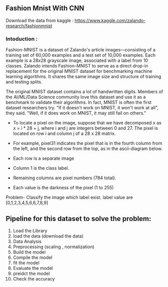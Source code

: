 ## Fashion Mnist With CNN 
Download the data from kaggle : https://www.kaggle.com/zalando-research/fashionmnist

### Intoduction :
Fashion-MNIST is a dataset of Zalando's article images—consisting of a training set of 60,000 examples and a test set of 10,000 examples. Each example is a 28x28 grayscale image, associated with a label from 10 classes. Zalando intends Fashion-MNIST to serve as a direct drop-in replacement for the original MNIST dataset for benchmarking machine learning algorithms. It shares the same image size and structure of training and testing splits.

The original MNIST dataset contains a lot of handwritten digits. Members of the AI/ML/Data Science community love this dataset and use it as a benchmark to validate their algorithms. In fact, MNIST is often the first dataset researchers try. "If it doesn't work on MNIST, it won't work at all", they said. "Well, if it does work on MNIST, it may still fail on others."

- To locate a pixel on the image, suppose that we have decomposed x as x = i * 28 + j, where i and j are integers between 0 and 27. The pixel is located on row i and column j of a 28 x 28 matrix.
- For example, pixel31 indicates the pixel that is in the fourth column from the left, and the second row from the top, as in the ascii-diagram below.

- Each row is a separate image
- Column 1 is the class label.
- Remaining columns are pixel numbers (784 total).
- Each value is the darkness of the pixel (1 to 255)

Problem- Classify the image which label exist. label value are [0,1,2,3,4,5,6,6,7,8,9]

## Pipeline for this dataset to solve the problem:
1. Load the Library
2. load the data (download the data)
3. Data Analysis
4. Preprocessing (scaling , normalization)
5. Build the model
6. Compile the model
7. fit the model
8. Evaluate the model
9. preidct the model
10. Check the accuracy  


